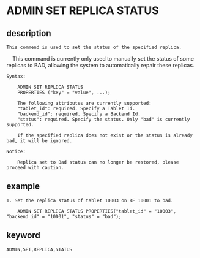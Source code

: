 # ADMIN SET REPLICA STATUS
## description

    This commend is used to set the status of the specified replica.
    This command is currently only used to manually set the status of some replicas to BAD, allowing the system to automatically repair these replicas.

    Syntax:

        ADMIN SET REPLICA STATUS
        PROPERTIES ("key" = "value", ...);

        The following attributes are currently supported:
        "tablet_id": required. Specify a Tablet Id.
        "backend_id": required. Specify a Backend Id.
        "status": required. Specify the status. Only "bad" is currently supported.

        If the specified replica does not exist or the status is already bad, it will be ignored.

    Notice:

        Replica set to Bad status can no longer be restored, please proceed with caution.

## example

    1. Set the replica status of tablet 10003 on BE 10001 to bad.

        ADMIN SET REPLICA STATUS PROPERTIES("tablet_id" = "10003", "backend_id" = "10001", "status" = "bad");

## keyword

    ADMIN,SET,REPLICA,STATUS

